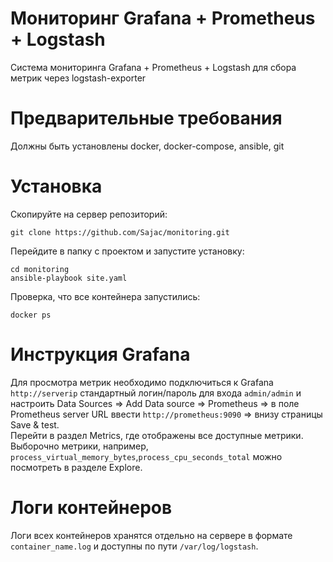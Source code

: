 # Мониторинг Grafana + Prometheus + Logstash
Система мониторинга Grafana + Prometheus + Logstash для сбора метрик через logstash-exporter

# Предварительные требования 
Должны быть установлены docker, docker-compose, ansible, git<br>

# Установка 
Скопируйте на сервер репозиторий: 
```
git clone https://github.com/Sajac/monitoring.git
```
Перейдите в папку с проектом и запустите установку:
```
cd monitoring
ansible-playbook site.yaml
```
Проверка, что все контейнера запустились:
```
docker ps 
```
# Инструкция Grafana
Для просмотра метрик необходимо подключиться к Grafana `http://serverip` стандартный логин/пароль для входа `admin/admin` и настроить Data Sources => Add Data source => Prometheus => в поле Prometheus server URL ввести `http://prometheus:9090` => внизу страницы Save & test.<br>
Перейти в раздел Metrics, где отображены все доступные метрики.<br>
Выборочно метрики, например, `process_virtual_memory_bytes`,`process_cpu_seconds_total` можно посмотреть в разделе Explore.

# Логи контейнеров 
Логи всех контейнеров хранятся отдельно на сервере в формате `container_name.log` и доступны по пути `/var/log/logstash`.